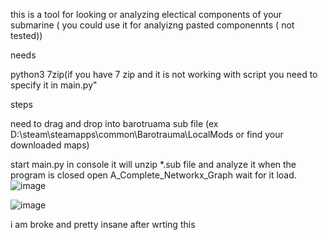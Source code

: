 this is a tool for looking or analyzing electical components of your submarine ( you could use it for analyizng  pasted componennts ( not tested))

needs

python3
7zip(if you have 7 zip and it is not working with  script you need to specify it in  main.py"

steps

need to drag and drop  into barotruama sub file (ex D:\steam\steamapps\common\Barotrauma\LocalMods or find your downloaded maps)

start main.py in console
it will unzip  *.sub file and analyze it
when the program is closed open A_Complete_Networkx_Graph
wait for it load.
 ![image](https://github.com/tamakeri/barotrauma_map/assets/83183083/c8e9c077-30ea-4a8d-ba4e-42d5657d2bbe)

 ![image](https://github.com/tamakeri/barotrauma_map/assets/83183083/23a0399e-8ee4-44db-9c4c-ff61ce3fd167)

i am broke and pretty insane after wrting this
